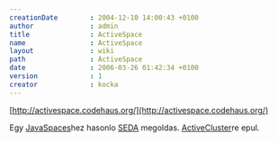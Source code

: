 ```yaml
---
creationDate        : 2004-12-10 14:00:43 +0100 
author              : admin 
title               : ActiveSpace 
name                : ActiveSpace 
layout              : wiki 
path                : ActiveSpace 
date                : 2006-03-26 01:42:34 +0100 
version             : 1 
creator             : kocka 
---
```

[http://activespace.codehaus.org/](http://activespace.codehaus.org/)

Egy [JavaSpaces](Missing.html)hez hasonlo [SEDA](SEDA.html) megoldas. [ActiveCluster](ActiveCluster.html)re epul.
